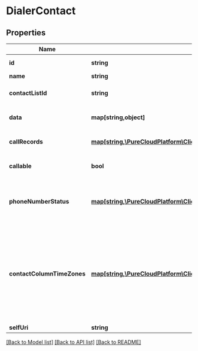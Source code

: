 # DialerContact

## Properties
Name | Type | Description | Notes
------------ | ------------- | ------------- | -------------
**id** | **string** | The globally unique identifier for the object. | [optional] 
**name** | **string** |  | [optional] 
**contactListId** | **string** | The identifier of the contact list containing this contact. | 
**data** | **map[string,object]** | An ordered map of the contact&#39;s columns and corresponding values. | 
**callRecords** | [**map[string,\PureCloudPlatform\Client\V2\Model\CallRecord]**](CallRecord.md) | A map of call records for the contact phone columns. | [optional] 
**callable** | **bool** | Indicates whether or not the contact can be called. | [optional] 
**phoneNumberStatus** | [**map[string,\PureCloudPlatform\Client\V2\Model\PhoneNumberStatus]**](PhoneNumberStatus.md) | A map of phone number columns to PhoneNumberStatuses, which indicate if the phone number is callable or not. | [optional] 
**contactColumnTimeZones** | [**map[string,\PureCloudPlatform\Client\V2\Model\ContactColumnTimeZone]**](ContactColumnTimeZone.md) | Map containing data about the timezone the contact is mapped to. This will only be populated if the contact list has automatic timezone mapping turned on. The key is the column name. The value is the timezone it mapped to and the type of column: Phone or Zip | [optional] 
**selfUri** | **string** | The URI for this object | [optional] 

[[Back to Model list]](../README.md#documentation-for-models) [[Back to API list]](../README.md#documentation-for-api-endpoints) [[Back to README]](../README.md)


